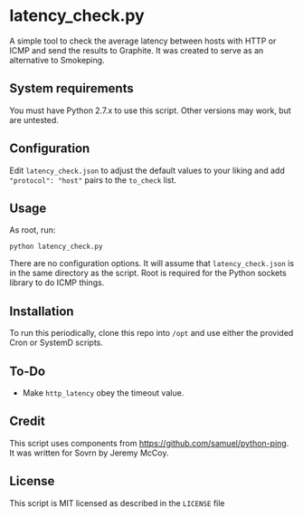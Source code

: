 # latency_check.py

A simple tool to check the average latency between hosts with HTTP or ICMP and send the results to Graphite. It was created to serve as an alternative to Smokeping.

## System requirements

You must have Python 2.7.x to use this script. Other versions may work, but are untested.

## Configuration

Edit `latency_check.json` to adjust the default values to your liking and add `"protocol": "host"` pairs to the `to_check` list.

## Usage

As root, run:

```python latency_check.py```

There are no configuration options. It will assume that `latency_check.json` is in the same directory as the script. Root is required for the Python sockets library to do ICMP things.

## Installation

To run this periodically, clone this repo into `/opt` and use either the provided Cron or SystemD scripts.

## To-Do
- Make `http_latency` obey the timeout value.

## Credit

This script uses components from https://github.com/samuel/python-ping. It was written for Sovrn by Jeremy McCoy.

## License

This script is MIT licensed as described in the `LICENSE` file
